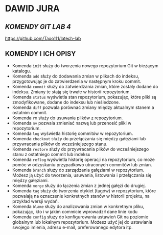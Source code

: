 # DAWID JURA
## _KOMENDY GIT LAB 4_

https://github.com/Taoo111/latech-lab

## KOMENDY I ICH OPISY

- Komenda `init` służy do tworzenia nowego repozytorium Git w bieżącym katalogu.
- Komenda `add` służy do dodawania zmian w plikach do indeksu, przygotowując je do zatwierdzenia w następnym kroku commit.
- Komenda `commit` służy do zatwierdzania zmian, które zostały dodane do indeksu. Zmiany te stają się trwałe w historii repozytorium.
- Komenda `status` wyświetla stan repozytorium, pokazując, które pliki są zmodyfikowane, dodane do indeksu lub nieśledzone.
- Komenda `diff` pozwala porównać zmiany między aktualnym stanem a ostatnim commit.
- Komenda `rm` służy do usuwania plików z repozytorium.
- Komenda `mv` pozwala zmieniać nazwę lub przenosić pliki w repozytorium. 
- Komenda `log` wyświetla historię commitów w repozytorium.
- Komenda `checkout` służy do przełączania się między gałęziami lub przywracania plików do wcześniejszego stanu.
- Komenda `restore` służy do przywracania plików do wcześniejszego stanu z ostatniego commit lub indeksu
- Komenda `reflog` wyświetla historię operacji na repozytorium, co może pomóc w odzyskaniu przypadkowo utraconych commitów lub zmian.
- Komenda `branch` służy do zarządzania gałęziami w repozytorium. Możesz ją użyć do tworzenia, usuwania, listowania i przełączania się między gałęziami.
- Komenda `merge` służy do łączenia zmian z jednej gałęzi do drugiej.
- Komenda `tag` służy do tworzenia etykiet (tagów) w repozytorium, które pozwalają na oznaczenie konkretnych stanów w historii projektu, na przykład wersji wydań.
- Komenda `blame` służy do analizowania zmian w konkretnym pliku, pokazując, kto i w jakim commicie wprowadził dane linie kodu
- Komenda `config` służy do konfigurowania ustawień Git na poziomie globalnym lub lokalnym repozytorium. Możesz użyć jej do ustawiania swojego imienia, adresu e-mail, preferowanego edytora itp.


